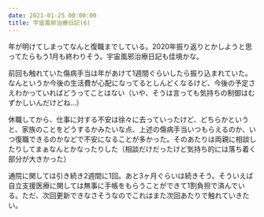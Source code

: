```yaml
---
date: 2021-01-25 00:00:00
title: 宇宙風邪治療日記(6)
---
```

年が明けてしまってなんと復職までしている。2020年振り返りとかしようと思ってたらもう1月も終わりそう。宇宙風邪治療日記も佳境かな。

前回も触れていた傷病手当は年があけて1週間ぐらいしたら振り込まれていた。なんというか今後の生活費が心配になってるとしんどくなるけど、今後の予定さえわかっていればどうってことはない（いや、そうは言っても気持ちの制御はむずかしいんだけどね...）

休職してから、仕事に対する不安は徐々に去っていったけど、どちらかというと、家族のことをどうするかみたいな点、上述の傷病手当いつもらえるのか、いつ復職できるのかなどで不安になることが多かった。そのあたりは両親に相談したりしてまぁなんとかなったりした（相談だけだったけど気持ち的には落ち着く部分が大きかった）

通院に関しては引き続き2週間に1回。あと3ヶ月ぐらいは続きそう。そういえば自立支援医療に関しては無事に手帳をもらうことができて1割負担で済んでいる。ただ、次回更新できなさそうなのでこれはまた次回あたりで触れていきたい。
